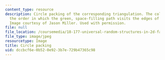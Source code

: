 ```yaml
---
content_type: resource
description: Circle packing of the corresponding triangulation. The colors indicate
  the order in which the green, space-filling path visits the edges of the triangulation.
  Image courtesy of Jason Miller. Used with permission.
file: null
file_location: /coursemedia/18-177-universal-random-structures-in-2d-fall-2015/dccbcf6e0b520e923b7e729b47365c98_18-177f15.jpg
file_type: image/jpeg
resourcetype: Image
title: Circle packing
uid: dccbcf6e-0b52-0e92-3b7e-729b47365c98
---
```


